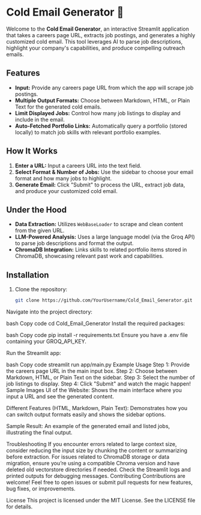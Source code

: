 # Cold Email Generator 📧

Welcome to the **Cold Email Generator**, an interactive Streamlit application that takes a careers page URL, extracts job postings, and generates a highly customized cold email. This tool leverages AI to parse job descriptions, highlight your company's capabilities, and produce compelling outreach emails.

## Features

- **Input:** Provide any careers page URL from which the app will scrape job postings.
- **Multiple Output Formats:** Choose between Markdown, HTML, or Plain Text for the generated cold emails.
- **Limit Displayed Jobs:** Control how many job listings to display and include in the email.
- **Auto-Fetched Portfolio Links:** Automatically query a portfolio (stored locally) to match job skills with relevant portfolio examples.

## How It Works

1. **Enter a URL:** Input a careers URL into the text field.
2. **Select Format & Number of Jobs:** Use the sidebar to choose your email format and how many jobs to highlight.
3. **Generate Email:** Click "Submit" to process the URL, extract job data, and produce your customized cold email.

## Under the Hood

- **Data Extraction:** Utilizes `WebBaseLoader` to scrape and clean content from the given URL.
- **LLM-Powered Analysis:** Uses a large language model (via the Groq API) to parse job descriptions and format the output.
- **ChromaDB Integration:** Links skills to related portfolio items stored in ChromaDB, showcasing relevant past work and capabilities.

## Installation

1. Clone the repository:
   ```bash
   git clone https://github.com/YourUsername/Cold_Email_Generator.git
Navigate into the project directory:

bash
Copy code
cd Cold_Email_Generator
Install the required packages:

bash
Copy code
pip install -r requirements.txt
Ensure you have a .env file containing your GROQ_API_KEY.

Run the Streamlit app:

bash
Copy code
streamlit run app/main.py
Example Usage
Step 1: Provide the careers page URL in the main input box.
Step 2: Choose between Markdown, HTML, or Plain Text on the sidebar.
Step 3: Select the number of job listings to display.
Step 4: Click "Submit" and watch the magic happen!
Sample Images
UI of the Website: Shows the main interface where you input a URL and see the generated content.

Different Features (HTML, Markdown, Plain Text): Demonstrates how you can switch output formats easily and shows the sidebar options.

Sample Result: An example of the generated email and listed jobs, illustrating the final output.

Troubleshooting
If you encounter errors related to large context size, consider reducing the input size by chunking the content or summarizing before extraction.
For issues related to ChromaDB storage or data migration, ensure you’re using a compatible Chroma version and have deleted old vectorstore directories if needed.
Check the Streamlit logs and printed outputs for debugging messages.
Contributing
Contributions are welcome! Feel free to open issues or submit pull requests for new features, bug fixes, or improvements.

License
This project is licensed under the MIT License. See the LICENSE file for details.

